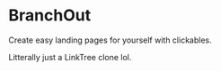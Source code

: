 # BranchOut
Create easy landing pages for yourself with clickables.

Litterally just a LinkTree clone lol.